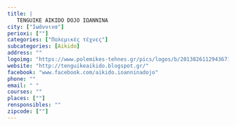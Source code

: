 ```yaml
---
title: |
   TENGUIKE AIKIDO DOJO ΙΩΑΝΝΙΝΑ
city: ["Ιωάννινα"]
perioxi: [""]
categories: ["Πολεμικές τέχνες"]
subcategories: [Aikido]
address: ""
logoimg: "https://www.polemikes-tehnes.gr/pics/logos/b/2013826112943671.jpg"
website: "http://tenguikeaikido.blogspot.gr/"
facebook: "www.facebook.com/aikido.ioanninadojo"
phone: ""
email: " "
courses: ""
places: [""]
rensponsibles: ""
zipcode: [""]
---
```




